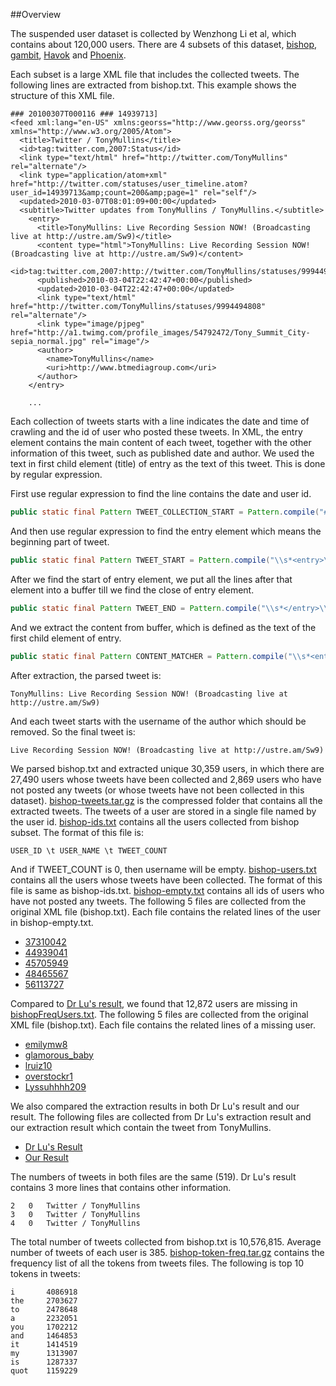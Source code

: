 ##Overview

The suspended user dataset is collected by Wenzhong Li et al, which contains about 120,000 users. There are 4 subsets of this dataset, [bishop](http://jlu.myweb.cs.uwindsor.ca/suspended/Tweets/bishop.txt.gz), [gambit](http://jlu.myweb.cs.uwindsor.ca/suspended/Tweets/gambit.txt.gz), [Havok](http://jlu.myweb.cs.uwindsor.ca/suspended/Tweets/Havok.txt.gz) and [Phoenix](http://jlu.myweb.cs.uwindsor.ca/suspended/Tweets/Phoenix.txt.gz).

Each subset is a large XML file that includes the collected tweets. The following lines are extracted from bishop.txt. This example shows the structure of this XML file. 

```
### 20100307T000116 ### 14939713]
<feed xml:lang="en-US" xmlns:georss="http://www.georss.org/georss" xmlns="http://www.w3.org/2005/Atom">
  <title>Twitter / TonyMullins</title>
  <id>tag:twitter.com,2007:Status</id>
  <link type="text/html" href="http://twitter.com/TonyMullins" rel="alternate"/>
  <link type="application/atom+xml" href="http://twitter.com/statuses/user_timeline.atom?user_id=14939713&amp;count=200&amp;page=1" rel="self"/>
  <updated>2010-03-07T08:01:09+00:00</updated>
  <subtitle>Twitter updates from TonyMullins / TonyMullins.</subtitle>
    <entry>
      <title>TonyMullins: Live Recording Session NOW! (Broadcasting live at http://ustre.am/Sw9)</title>
      <content type="html">TonyMullins: Live Recording Session NOW! (Broadcasting live at http://ustre.am/Sw9)</content>
      <id>tag:twitter.com,2007:http://twitter.com/TonyMullins/statuses/9994494808</id>
      <published>2010-03-04T22:42:47+00:00</published>
      <updated>2010-03-04T22:42:47+00:00</updated>
      <link type="text/html" href="http://twitter.com/TonyMullins/statuses/9994494808" rel="alternate"/>
      <link type="image/pjpeg" href="http://a1.twimg.com/profile_images/54792472/Tony_Summit_City-sepia_normal.jpg" rel="image"/>
      <author>
        <name>TonyMullins</name>
        <uri>http://www.btmediagroup.com</uri>
      </author>
    </entry>

    ...
```

Each collection of tweets starts with a line indicates the date and time of crawling and the id of user who posted these tweets. In XML, the entry element contains the main content of each tweet, together with the other information of this tweet, such as published date and author. We used the text in first child element (title) of entry as the text of this tweet. This is done by regular expression. 

First use regular expression to find the line contains the date and user id.
```Java
public static final Pattern TWEET_COLLECTION_START = Pattern.compile("###.+### (\\d+)]");
```
And then use regular expression to find the entry element which means the beginning part of tweet.
```Java
public static final Pattern TWEET_START = Pattern.compile("\\s*<entry>\\s*");
```
After we find the start of entry element, we put all the lines after that element into a buffer till we find the close of entry element.
```Java
public static final Pattern TWEET_END = Pattern.compile("\\s*</entry>\\s*");
```
And we extract the content from buffer, which is defined as the text of the first child element of entry.
```Java
public static final Pattern CONTENT_MATCHER = Pattern.compile("\\s*<entry>\\s*<\\w+>(.+?)<.*>.+");
```

After extraction, the parsed tweet is:

```
TonyMullins: Live Recording Session NOW! (Broadcasting live at http://ustre.am/Sw9)
```

And each tweet starts with the username of the author which should be removed. So the final tweet is:

```
Live Recording Session NOW! (Broadcasting live at http://ustre.am/Sw9)
```

We parsed bishop.txt and extracted unique 30,359 users, in which there are 27,490 users whose tweets have been collected and 2,869 users who have not posted any tweets (or whose tweets have not been collected in this dataset). [bishop-tweets.tar.gz](static/data/bishop-tweets.tar.gz) is the compressed folder that contains all the extracted tweets. The tweets of a user are stored in a single file named by the user id. [bishop-ids.txt](static/data/bishop-ids.txt) contains all the users collected from bishop subset. The format of this file is:

```
USER_ID \t USER_NAME \t TWEET_COUNT
```

And if TWEET_COUNT is 0, then username will be empty. [bishop-users.txt](static/data/bishop-users.txt) contains all the users whose tweets have been collected. The format of this file is same as bishop-ids.txt. [bishop-empty.txt](static/data/bishop-empty.txt) contains all ids of users who have not posted any tweets. The following 5 files are collected from the original XML file (bishop.txt). Each file contains the related lines of the user in bishop-empty.txt.

* [37310042](static/data/37310042.txt)
* [44939041](static/data/44939041.txt)
* [45705949](static/data/45705949.txt)
* [48465567](static/data/48465567.txt)
* [56113727](static/data/56113727.txt)

Compared to [Dr Lu's result](http://jlu.myweb.cs.uwindsor.ca/suspended/), we found that 12,872 users are missing in [bishopFreqUsers.txt](http://jlu.myweb.cs.uwindsor.ca/suspended/bishopFreqUsers.txt). The following 5 files are collected from the original XML file (bishop.txt). Each file contains the related lines of a missing user.

* [emilymw8](static/data/emilymw8.txt)
* [glamorous_baby](static/data/glamorous_baby.txt)
* [lruiz10](static/data/lruiz10.txt)
* [overstockr1](static/data/overstockr1.txt)
* [Lyssuhhhh209](static/data/Lyssuhhhh209.txt)

We also compared the extraction results in both Dr Lu's result and our result. The following files are collected from Dr Lu's extraction result and our extraction result which contain the tweet from TonyMullins.

* [Dr Lu's Result](static/data/TonyMullins.txt)
* [Our Result](static/data/14939713.txt)

The numbers of tweets in both files are the same (519). Dr Lu's result contains 3 more lines that contains other information.
```
2   0   Twitter / TonyMullins
3   0   Twitter / TonyMullins
4   0   Twitter / TonyMullins
```

The total number of tweets collected from bishop.txt is 10,576,815. Average number of tweets of each user is 385. [bishop-token-freq.tar.gz](static/data/bishop-token-freq.tar.gz) contains the frequency list of all the tokens from tweets files. The following is top 10 tokens in tweets:
```
i       4086918
the     2703627
to      2478648
a       2232051
you     1702212
and     1464853
it      1414519
my      1313907
is      1287337
quot    1159229
```

